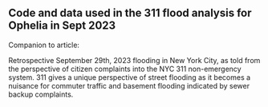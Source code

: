 ## Code and data used in the 311 flood analysis for Ophelia in Sept 2023

Companion to article: 

Retrospective September 29th, 2023 flooding in New York City, as told from the perspective of citizen complaints into the NYC 311 non-emergency system. 311 gives a unique perspective of street flooding as it becomes a nuisance for commuter traffic and basement flooding indicated by sewer backup complaints. 

